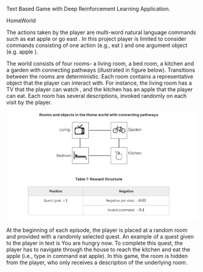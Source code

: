 Text Based Game with Deep Reinforcement Learning Application.

HomeWorld

The actions taken by the player are multi-word natural language commands such as eat apple or go east . In this project player is limited to consider commands consisting of one action (e.g., eat ) and one argument object (e.g. apple ).

The world consists of four rooms- a living room, a bed room, a kitchen and a garden with connecting pathways (illustrated in figure below). Transitions between the rooms are deterministic. Each room contains a representative object that the player can interact with. For instance, the living room has a TV that the player can watch , and the kitchen has an apple that the player can eat. Each room has several descriptions, invoked randomly on each visit by the player.

![](pic.png)

At the beginning of each episode, the player is placed at a random room and provided with a randomly selected quest. An example of a quest given to the player in text is You are hungry now. To complete this quest, the player has to navigate through the house to reach the kitchen and eat the apple (i.e., type in command eat apple). In this game, the room is hidden from the player, who only receives a description of the underlying room.


